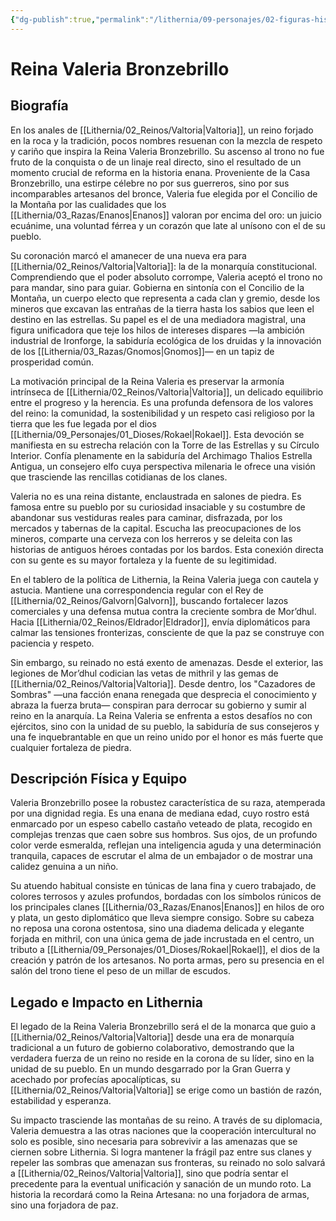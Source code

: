 ```yaml
---
{"dg-publish":true,"permalink":"/lithernia/09-personajes/02-figuras-historicas/reina-valeria-bronzebrillo/","tags":["Reina","Valtoria","Enana","Diplomacia","Monarquía Constitucional","Casa Bronzebrillo","Mediadora"]}
---
```


# Reina Valeria Bronzebrillo

## Biografía

En los anales de [[Lithernia/02_Reinos/Valtoria\|Valtoria]], un reino forjado en la roca y la tradición, pocos nombres resuenan con la mezcla de respeto y cariño que inspira la Reina Valeria Bronzebrillo. Su ascenso al trono no fue fruto de la conquista o de un linaje real directo, sino el resultado de un momento crucial de reforma en la historia enana. Proveniente de la Casa Bronzebrillo, una estirpe célebre no por sus guerreros, sino por sus incomparables artesanos del bronce, Valeria fue elegida por el Concilio de la Montaña por las cualidades que los [[Lithernia/03_Razas/Enanos\|Enanos]] valoran por encima del oro: un juicio ecuánime, una voluntad férrea y un corazón que late al unísono con el de su pueblo.

Su coronación marcó el amanecer de una nueva era para [[Lithernia/02_Reinos/Valtoria\|Valtoria]]: la de la monarquía constitucional. Comprendiendo que el poder absoluto corrompe, Valeria aceptó el trono no para mandar, sino para guiar. Gobierna en sintonía con el Concilio de la Montaña, un cuerpo electo que representa a cada clan y gremio, desde los mineros que excavan las entrañas de la tierra hasta los sabios que leen el destino en las estrellas. Su papel es el de una mediadora magistral, una figura unificadora que teje los hilos de intereses dispares —la ambición industrial de Ironforge, la sabiduría ecológica de los druidas y la innovación de los [[Lithernia/03_Razas/Gnomos\|Gnomos]]— en un tapiz de prosperidad común.

La motivación principal de la Reina Valeria es preservar la armonía intrínseca de [[Lithernia/02_Reinos/Valtoria\|Valtoria]], un delicado equilibrio entre el progreso y la herencia. Es una profunda defensora de los valores del reino: la comunidad, la sostenibilidad y un respeto casi religioso por la tierra que les fue legada por el dios [[Lithernia/09_Personajes/01_Dioses/Rokael\|Rokael]]. Esta devoción se manifiesta en su estrecha relación con la Torre de las Estrellas y su Círculo Interior. Confía plenamente en la sabiduría del Archimago Thalios Estrella Antigua, un consejero elfo cuya perspectiva milenaria le ofrece una visión que trasciende las rencillas cotidianas de los clanes.

Valeria no es una reina distante, enclaustrada en salones de piedra. Es famosa entre su pueblo por su curiosidad insaciable y su costumbre de abandonar sus vestiduras reales para caminar, disfrazada, por los mercados y tabernas de la capital. Escucha las preocupaciones de los mineros, comparte una cerveza con los herreros y se deleita con las historias de antiguos héroes contadas por los bardos. Esta conexión directa con su gente es su mayor fortaleza y la fuente de su legitimidad.

En el tablero de la política de Lithernia, la Reina Valeria juega con cautela y astucia. Mantiene una correspondencia regular con el Rey de [[Lithernia/02_Reinos/Galvorn\|Galvorn]], buscando fortalecer lazos comerciales y una defensa mutua contra la creciente sombra de Mor’dhul. Hacia [[Lithernia/02_Reinos/Eldrador\|Eldrador]], envía diplomáticos para calmar las tensiones fronterizas, consciente de que la paz se construye con paciencia y respeto.

Sin embargo, su reinado no está exento de amenazas. Desde el exterior, las legiones de Mor’dhul codician las vetas de mithril y las gemas de [[Lithernia/02_Reinos/Valtoria\|Valtoria]]. Desde dentro, los "Cazadores de Sombras" —una facción enana renegada que desprecia el conocimiento y abraza la fuerza bruta— conspiran para derrocar su gobierno y sumir al reino en la anarquía. La Reina Valeria se enfrenta a estos desafíos no con ejércitos, sino con la unidad de su pueblo, la sabiduría de sus consejeros y una fe inquebrantable en que un reino unido por el honor es más fuerte que cualquier fortaleza de piedra.

## Descripción Física y Equipo

Valeria Bronzebrillo posee la robustez característica de su raza, atemperada por una dignidad regia. Es una enana de mediana edad, cuyo rostro está enmarcado por un espeso cabello castaño veteado de plata, recogido en complejas trenzas que caen sobre sus hombros. Sus ojos, de un profundo color verde esmeralda, reflejan una inteligencia aguda y una determinación tranquila, capaces de escrutar el alma de un embajador o de mostrar una calidez genuina a un niño.

Su atuendo habitual consiste en túnicas de lana fina y cuero trabajado, de colores terrosos y azules profundos, bordadas con los símbolos rúnicos de los principales clanes [[Lithernia/03_Razas/Enanos\|Enanos]] en hilos de oro y plata, un gesto diplomático que lleva siempre consigo. Sobre su cabeza no reposa una corona ostentosa, sino una diadema delicada y elegante forjada en mithril, con una única gema de jade incrustada en el centro, un tributo a [[Lithernia/09_Personajes/01_Dioses/Rokael\|Rokael]], el dios de la creación y patrón de los artesanos. No porta armas, pero su presencia en el salón del trono tiene el peso de un millar de escudos.

## Legado e Impacto en Lithernia

El legado de la Reina Valeria Bronzebrillo será el de la monarca que guio a [[Lithernia/02_Reinos/Valtoria\|Valtoria]] desde una era de monarquía tradicional a un futuro de gobierno colaborativo, demostrando que la verdadera fuerza de un reino no reside en la corona de su líder, sino en la unidad de su pueblo. En un mundo desgarrado por la Gran Guerra y acechado por profecías apocalípticas, su [[Lithernia/02_Reinos/Valtoria\|Valtoria]] se erige como un bastión de razón, estabilidad y esperanza.

Su impacto trasciende las montañas de su reino. A través de su diplomacia, Valeria demuestra a las otras naciones que la cooperación intercultural no solo es posible, sino necesaria para sobrevivir a las amenazas que se ciernen sobre Lithernia. Si logra mantener la frágil paz entre sus clanes y repeler las sombras que amenazan sus fronteras, su reinado no solo salvará a [[Lithernia/02_Reinos/Valtoria\|Valtoria]], sino que podría sentar el precedente para la eventual unificación y sanación de un mundo roto. La historia la recordará como la Reina Artesana: no una forjadora de armas, sino una forjadora de paz.